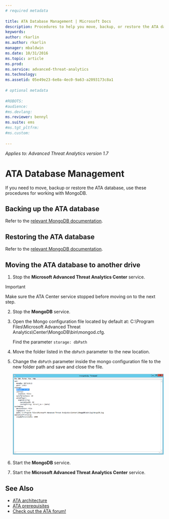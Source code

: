 ```yaml
---
# required metadata

title: ATA Database Management | Microsoft Docs
description: Procedures to help you move, backup, or restore the ATA database.
keywords:
author: rkarlin
ms.author: rkarlin
manager: mbaldwin
ms.date: 10/31/2016
ms.topic: article
ms.prod:
ms.service: advanced-threat-analytics
ms.technology:
ms.assetid: 05e49e23-6e0a-4ec0-9a63-a2093173c8a1

# optional metadata

#ROBOTS:
#audience:
#ms.devlang:
ms.reviewer: bennyl
ms.suite: ems
#ms.tgt_pltfrm:
#ms.custom:

---
```


*Applies to: Advanced Threat Analytics version 1.7*



# ATA Database Management
If you need to move, backup or restore the ATA database, use these procedures for working with MongoDB.

## Backing up the ATA database
Refer to the [relevant MongoDB documentation](http://docs.mongodb.org/manual/administration/backup/).

## Restoring the ATA database
Refer to the [relevant MongoDB documentation](http://docs.mongodb.org/manual/administration/backup/).

## Moving the ATA database to another drive

1.  Stop the **Microsoft Advanced Threat Analytics Center** service.

> [!Important] 
> Make sure the ATA Center service stopped before moving on to the next step.

2.  Stop the **MongoDB** service.

3.  Open the Mongo configuration file located by default at: C:\Program Files\Microsoft Advanced Threat Analytics\Center\MongoDB\bin\mongod.cfg.

    Find the parameter `storage: dbPath`

4.  Move the folder listed in the `dbPath` parameter to the new location.

5.  Change the `dbPath` parameter inside the mongo configuration file to the new folder path and save and close the file.

    ![Modify MongoDB configuration image](media/ATA-mongoDB-moveDB.png)

6.  Start the **MongoDB** service.

7. Start the **Microsoft Advanced Threat Analytics Center** service.

## See Also
- [ATA architecture](/advanced-threat-analytics/plan-design/ata-architecture)
- [ATA prerequisites](/advanced-threat-analytics/plan-design/ata-prerequisites)
- [Check out the ATA forum!](https://social.technet.microsoft.com/Forums/security/home?forum=mata)

